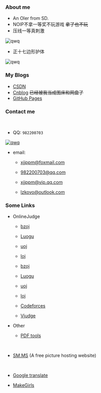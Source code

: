### About me
- An OIer from SD.
- NOIP不拿一等奖不玩游戏 ~~拿了也不玩~~
- 压线一等真刺激

![qwq](http://images.cnblogs.com/cnblogs_com/NuclearSubmarines/1013327/o_QWQ.gif)

- 正十七边形护体

![qwq](http://images.cnblogs.com/cnblogs_com/NuclearSubmarines/1098093/o_17.png)

### My Blogs
- [CSDN](http://blog.csdn.net/nuclearsubmarines/)
- [Cnblog](http://www.cnblogs.com/NuclearSubmarines/) ~~已经被我当成图床和网盘了~~ 
- [GitHub Pages](https://zzlzk.github.io/)

### Contact me
 
- QQ: `982200703`

<a target="_blank" href="http://wpa.qq.com/msgrd?v=3&uin=982200703&site=qq&menu=yes"><img border="0" src="http://wpa.qq.com/pa?p=2:982200703:51" alt="qwq" title="qwq"/></a>
 
- email:
 
  - xjjppm@foxmail.com
 
  - 982200703@qq.com
 
  - xjjppm@vip.qq.com
 
  - lzkovo@outlook.com
 
 ### Some Links
 
 - OnlineJudge
 
   
   -  [bzoj](http://www.lydsy.com/JudgeOnline/problemset.php/)
 
   
   -  [Luogu](http://www.luogu.org/)
 
   
   -  [uoj](http://uoj.ac/)
  
   
   -  [loj](http://loj.ac/)
  

   -  [bzoj](http://www.lydsy.com/JudgeOnline/problemset.php/)
 
   
   -  [Luogu](http://www.luogu.org/)
 
   
   -  [uoj](http://uoj.ac/)
  
   
   -  [loj](http://loj.ac/)
   -  [Codeforces](http://codeforces.com/)
  
   
   -  [Vjudge](http://vjudge.net/)
 
 
 - Other
 
   
   -  [PDF tools](https://pdfcandy.com/)
  
   
   -  [SM.MS](http://sm.ms) (A free picture hosting website)
  
   
   -  [Google translate](https://translate.google.cn/)
  
  
   -  [MakeGirls](http://make.girls.moe/#/)

